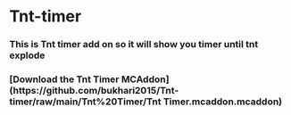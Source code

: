 # Tnt-timer
<h3>This is Tnt timer add on so it will show you timer until tnt explode</h3>
<h3>[Download the Tnt Timer MCAddon](https://github.com/bukhari2015/Tnt-timer/raw/main/Tnt%20Timer/Tnt Timer.mcaddon.mcaddon)
</h3>
